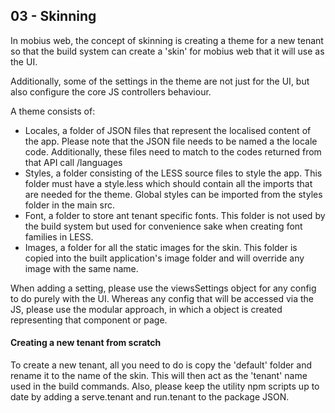 ## 03 - Skinning ##

In mobius web, the concept of skinning is creating a theme for a new tenant
so that the build system can create a 'skin' for mobius web that it will use
as the UI.

Additionally, some of the settings in the theme are not just for the
UI, but also configure the core JS controllers behaviour.

A theme consists of:

 - Locales, a folder of JSON files that represent the localised content of the
 app. Please note that the JSON file needs to be named a the locale code.
 Additionally, these files need to match to the codes returned from 
 that API call /languages
 - Styles, a folder consisting of the LESS source files to style the app.
 This folder must have a style.less which should contain all the imports
 that are needed for the theme. Global styles can be imported from the styles
 folder in the main src.
 - Font, a folder to store ant tenant specific fonts. This folder is not used
 by the build system but used for convenience sake when creating font families
 in LESS.
 - Images, a folder for all the static images for the skin. This folder is
 copied into the built application's image folder and will override any image
 with the same name.


When adding a setting, please use the viewsSettings object for any config to
do purely with the UI. Whereas any config that will be accessed via the JS, please
use the modular approach, in which a object is created representing that component
or page.

#### Creating a new tenant from scratch ####

To create a new tenant, all you need to do is copy the 'default' folder and
rename it to the name of the skin. This will then act as the 'tenant' name
used in the build commands. Also, please keep the utility npm scripts up to date
by adding a serve.tenant and run.tenant to the package JSON.

